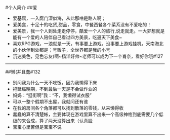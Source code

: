 #个人简介
##爱
* 爱基腐，一入腐门深似海，从此那啥是路人啊；
* 爱美食，十足十的吃货,甜品，零食，中餐西餐各个菜系没有不爱吃的！
* 爱美景，我一个人到处走走停停，酷爱一个人的旅行,说走就走。一大梦想就是能有一个爱的人陪伴自己看过四方美景，吃遍天下美食~
* 喜欢RPG游戏，一浪就是一天，有事要上游戏，没事要上游戏挂机，天南海北的小伙伴到处都是；号贩子，全世界都是我的小号
* 沉迷美色，见色忘友(啊~杨洋好帅~老师可以成为下一个肖奈，看好你哦#127

***

##懒(并且蠢#132
* 别问我为什么一天不吃饭，因为我懒得下床
* 拖延癌晚期，不到最后一天是不会做作业的
* 妈妈：“逛街啊”我：“不，我懒得试衣服”
* 可以一整个假期不出屋，我就问还有谁
* 在我的房间各个角落都可以找到散落的零钱，从来懒得收
* 蠢蠢的算不清楚帐，主要体现在游戏里算不出来一个高级神格到底需要几个低级的来合成，算了两天没算出来（认真脸
* 宝宝心里苦但是宝宝不说

***


